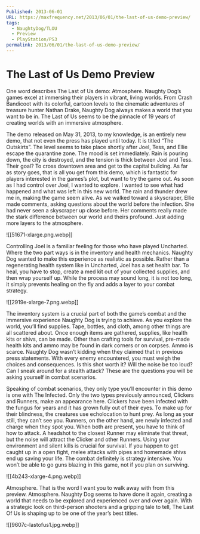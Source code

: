 ```yaml
---
Published: 2013-06-01
URL: https://maxfrequency.net/2013/06/01/the-last-of-us-demo-preview/
tags:
  - NaughtyDog/TLOU
  - Preview
  - PlayStation/PS3
permalink: 2013/06/01/the-last-of-us-demo-preview/
---
```

# The Last of Us Demo Preview

One word describes The Last of Us demo: Atmosphere. Naughty Dog’s games excel at immersing their players in vibrant, living worlds. From Crash Bandicoot with its colorful, cartoon levels to the cinematic adventures of treasure hunter Nathan Drake, Naughty Dog always makes a world that you want to be in. The Last of Us seems to be the pinnacle of 19 years of creating worlds with an immersive atmosphere.

The demo released on May 31, 2013, to my knowledge, is an entirely new demo, that not even the press has played until today. It is titled “The Outskirts”. The level seems to take place shortly after Joel, Tess, and Ellie escape the quarantine zone. The mood is set immediately. Rain is pouring down, the city is destroyed, and the tension is thick between Joel and Tess. Their goal? To cross downtown area and get to the capital building. As far as story goes, that is all you get from this demo, which is fantastic for players interested in the games’s plot, but want to try the game out. As soon as I had control over Joel, I wanted to explore. I wanted to see what had happened and what was left in this new world. The rain and thunder drew me in, making the game seem alive. As we walked toward a skyscraper, Ellie made comments, asking questions about the world before the infection. She had never seen a skyscraper up close before. Her comments really made the stark difference between our world and theirs profound. Just adding more layers to the atmosphere.

![[51671-xlarge.png.webp]]

Controlling Joel is a familiar feeling for those who have played Uncharted. Where the two part ways is in the inventory and health mechanics. Naughty Dog wanted to make this experience as realistic as possible. Rather than a regenerating health system like in Uncharted, Joel has a set health bar. To heal, you have to stop, create a med kit out of your collected supplies, and then wrap yourself up. While the process may sound long, it is not too long, it simply prevents healing on the fly and adds a layer to your combat strategy.

![[2919e-xlarge-7.png.webp]]

The inventory system is a crucial part of both the game’s combat and the immersive experience Naughty Dog is trying to achieve. As you explore the world, you’ll find supplies. Tape, bottles, and cloth, among other things are all scattered about. Once enough items are gathered, supplies, like health kits or shivs, can be made. Other than crafting tools for survival, pre-made health kits and ammo may be found in dark corners or on corpses. Ammo is scarce. Naughty Dog wasn’t kidding when they claimed that in previous press statements. With every enemy encountered, you must weigh the choices and consequences. Is this shot worth it? Will the noise be too loud? Can I sneak around for a stealth attack? These are the questions you will be asking yourself in combat scenarios.

Speaking of combat scenarios, they only type you’ll encounter in this demo is one with The Infected. Only the two types previously announced, Clickers and Runners, make an appearance here. Clickers have been infected with the fungus for years and it has grown fully out of their eyes. To make up for their blindness, the creatures use echolocation to hunt prey. As long as your still, they can’t see you. Runners, on the other hand, are newly infected and charge when they spot you. When both are present, you have to think of how to attack. A headshot to the closest Runner may eliminate that threat, but the noise will attract the Clicker and other Runners. Using your environment and silent kills is crucial for survival. If you happen to get caught up in a open fight, melee attacks with pipes and homemade shivs end up saving your life. The combat definitely is strategy intensive. You won’t be able to go guns blazing in this game, not if you plan on surviving.

![[4b243-xlarge-4.png.webp]]

Atmosphere. That is the word I want you to walk away with from this preview. Atmosphere. Naughty Dog seems to have done it again, creating a world that needs to be explored and experienced over and over again. With a strategic look on third-person shooters and a gripping tale to tell, The Last Of Us is shaping up to be one of the year’s best titles.

![[9607c-lastofus1.jpg.webp]]
